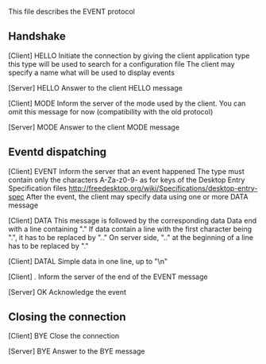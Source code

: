 This file describes the EVENT protocol



Handshake
---------------

[Client]
HELLO <type>
    Initiate the connection by giving
    the client application type
    this type will be used to search for
    a configuration file
    The client may specify a name what
    will be used to display events

[Server]
HELLO
    Answer to the client HELLO message

[Client]
MODE <mode>
    Inform the server of the mode used
    by the client. You can omit this message
    for now (compatibility with the old
    protocol)

[Server]
MODE
    Answer to the client MODE message


Eventd dispatching
------------------

[Client]
EVENT <type>
    Inform the server that an event happened
    The type must contain only the characters
    A-Za-z0-9- as for keys of the
    Desktop Entry Specification files
    http://freedesktop.org/wiki/Specifications/desktop-entry-spec
    After the event, the client may specify data using
    one or more DATA message

[Client]
DATA <name>
    This message is followed by the corresponding data
    Data end with a line containing "."
    If data contain a line with the first character being ".",
    it has to be replaced by ".."
    On server side, ".." at the beginning of a line
    has to be replaced by "."

[Client]
DATAL <name> <data>
    Simple data in one line, up to "\n"

[Client]
.
    Inform the server of the end of the
    EVENT message

[Server]
OK
    Acknowledge the event


Closing the connection
----------------------

[Client]
BYE
    Close the connection

[Server]
BYE
    Answer to the BYE message

